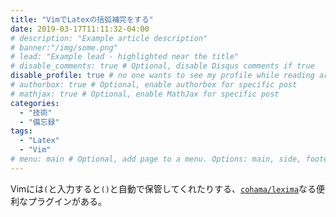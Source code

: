 ```yaml
---
title: "VimでLatexの括弧補完をする"
date: 2019-03-17T11:11:32-04:00
# description: "Example article description"
# banner:"/img/some.png"
# lead: "Example lead - highlighted near the title"
# disable_comments: true # Optional, disable Disqus comments if true
disable_profile: true # no one wants to see my profile while reading articles
# authorbox: true # Optional, enable authorbox for specific post
# mathjax: true # Optional, enable MathJax for specific post
categories:
  - "技術"
  - "備忘録"
tags:
  - "Latex"
  - "Vim"
# menu: main # Optional, add page to a menu. Options: main, side, footer
---
```


Vimには`(`と入力すると`()`と自動で保管してくれたりする、[`cohama/lexima`](https://github.com/cohama/lexima.vim)なる便利なプラグインがある。
